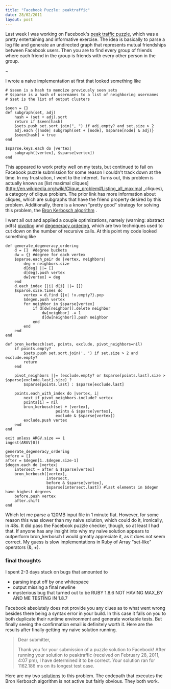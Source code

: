```yaml
---
title: "Facebook Puzzle: peaktraffic"
date: 28/02/2011
layout: post
---
```


Last week I was working on Facebook's [peak traffic puzzle](http://www.facebook.com/careers/puzzles.php?puzzle_id=8),
which was a pretty entertaining and informative exercise. The idea is
basically to parse a log file and generate an undirected graph that
represents mutual friendships between Facebook users. Then you are to
find every group of friends where each friend in the group is friends
with every other person in the group.

~

I wrote a naive implementation at first that looked something like

    # $seen is a hash to menoize previously seen sets
    # $sparse is a hash of usernames to a list of neighboring usernames
    # $set is the list of output clusters

    $seen = {}
    def subgraph(set, adj)
        hash = (set + adj).sort
        return if $seen[hash]
        $sets.push set.sort.join(", ") if adj.empty? and set.size > 2
        adj.each {|node| subgraph(set + [node], $sparse[node] & adj)}
        $seen[hash] = true
    end

    $sparse.keys.each do |vertex|
        subgraph([vertex], $sparse[vertex])
    end

This appeared to work pretty well on my tests, but continued to fail on
Facebook puzzle submission for some reason I couldn't track down at the
time. In my frustration, I went to the internet. Turns out, this problem
is actually known as [list maximal
cliques](http://en.wikipedia.org/wiki/Clique_problem#Listing_all_maximal
_cliques), a category of clique problem. The prior link has more
information about cliques, which are subgraphs that have the friend
property desired by this problem. Additionally, there is a known "pretty
good" strategy for solving this problem, the [Bron Kerbosch
algorithm](http://en.wikipedia.org/wiki/Bron%E2%80%93Kerbosch_algorithm)
.

I went all out and applied a couple optimizations, namely (warning:
abstract pdfs)
[pivoting](ftp://ftp-sop.inria.fr/geometrica/fcazals/papers/ncliques.pdf) and
[degeneracy ordering](http://drops.dagstuhl.de/opus/volltexte/2011/2935/pdf/10441.EppsteinDavid.Paper.2935.pdf),
which are two techniques used to cut down on the number of recursive calls.
At this point my code looked something like

    def generate_degeneracy_ordering
        d = []  #degree buckets
        dw = {} #degree for each vertex
        $sparse.each_pair do |vertex, neighbors|
            deg = neighbors.size
            d[deg] ||= []
            d[deg].push vertex
            dw[vertex] = deg
        end
        d.each_index {|i| d[i] ||= []}
        $sparse.size.times do
            vertex = d.find {|x| !x.empty?}.pop
            $degen.push vertex
            for neighbor in $sparse[vertex]
                if d[dw[neighbor]].delete neighbor
                    dw[neighbor] -= 1
                    d[dw[neighbor]].push neighbor
                end
            end
        end
    end

    def bron_kerbosch(set, points, exclude, pivot_neighbors=nil)
        if points.empty?
            $sets.push set.sort.join(', ') if set.size > 2 and exclude.empty?
            return
        end

        pivot_neighbors ||= (exclude.empty? or $sparse[points.last].size > $sparse[exclude.last].size) ?
            $sparse[points.last] : $sparse[exclude.last]

        points.each_with_index do |vertex, i|
            next if pivot_neighbors.include? vertex
            points[i] = nil
            bron_kerbosch(set + [vertex],
                          points & $sparse[vertex],
                          exclude & $sparse[vertex])
            exclude.push vertex
        end
    end

    exit unless ARGV.size == 1
    ingest(ARGV[0])

    generate_degeneracy_ordering
    before = []
    after = $degen[1..$degen.size-1]
    $degen.each do |vertex|
        intersect = after & $sparse[vertex]
        bron_kerbosch([vertex],
                      intersect,
                      before & $sparse[vertex],
                      $sparse[intersect.last]) #last elements in $degen have highest degrees
        before.push vertex
        after.shift
    end

Which let me parse a 120MB input file in 1 minute flat. However, for
some reason this was slower than my naive solution, which could do it,
ironically, in 48s. It did pass the Facebook puzzle checker, though, so
at least I had that. If anyone has any insight into why my naive
solution appears to outperform bron_kerbosch I would greatly appreciate
it, as it does not seem correct. My guess is slow implementations in
Ruby of Array "set-like" operators (&, +).

### final thoughts

I spent 2-3 days stuck on bugs that amounted to

* parsing input off by one whitespace
* output missing a final newline
* mysterious bug that turned out to be RUBY 1.8.6 NOT HAVING MAX_BY AND
ME TESTING IN 1.8.7

Facebook absolutely does not provide you any clues as to what went wrong
besides there being a syntax error in your build. In this case it falls
on you to both duplicate their runtime environment and generate workable
tests. But finally seeing the confirmation email is definitely worth it.
Here are the results after finally getting my naive solution running.

>Dear submitter,
>
>Thank you for your submission of a puzzle solution to Facebook! After running your solution to peaktraffic (received on February 28, 2011, 4:07 pm), I have determined it to be correct. Your solution ran for 1162.186 ms on its longest test case.

Here are my two [solutions](https://github.com/vincentwoo/rubycode/blob/master/peaktraffic)
to this problem. The codepath that executes the Bron Kerbosch algorithm is not active but
fairly obvious. They both work.